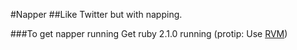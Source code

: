#Napper
##Like Twitter but with napping.

###To get napper running
Get ruby 2.1.0 running (protip: Use [RVM](https://rvm.io/))

